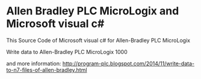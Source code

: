# Allen Bradley PLC MicroLogix and Microsoft visual c#

This Source Code of Microsoft visual c# for Allen-Bradley PLC MicroLogix

Write data to Allen-Bradley PLC MicroLogix 1000

and more information: http://program-plc.blogspot.com/2014/11/write-data-to-n7-files-of-allen-bradley.html

